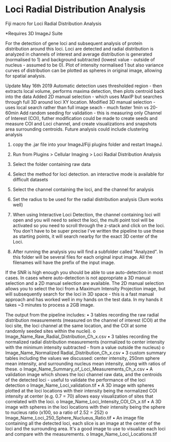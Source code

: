 # Loci Radial Distribution Analysis
 
Fiji macro for Loci Radial Distribution Analysis

*Requires 3D ImageJ Suite

For the detection of gene loci and subsequent analysis of protein distribution around this loci.
Loci are detected and radial distribution is analyzed in channels of interest and average distribution is generated (normalised to 1) and background subtracted (lowest value - outside of nucleus - assumed to be 0). Plot of intensity normalised 1 but also variance curves of distribution can be plotted as spheres in original image, allowing for spatial analysis.

Update May 16th 2019
Automatic detection uses thresholded region - then extracts local volume, performs maxima detection, then plots centroid back into the data
Added 2D manual selection - which uses MaxIP but searches through full 3D around loci XY location.
Modified 3D manual selection - uses local search rather than full image seach - much faster 1min vs 20-60min
Add random seeding for validation - this is measuring only Channel of Interest (COI), futher modification could be made to create seeds and measure COI and Loci channel, and create visualizations and snapshots area surrounding centroids. Future analysis could include clustering analysis


1. copy the .jar file into your ImageJ/Fiji plugins folder and restart ImageJ.
2. Run from Plugins > Cellular Imaging > Loci Radial Distribution Analysis
3. Select the folder containing raw data
4. Select the method for loci detection. an interactive mode is available for difficult datasets
5. Select the channel containing the loci, and the channel for analysis
6. Set the radius to be used for the radial distribution analysis (3um works well)

7. When using Interactive Loci Detection, the channel containing loci will open and you will need to select the loci, the multi point tool will be activated so you need to scroll through the z-stack and click on the loci. You don't have to be super precise I've written the pipeline to use these as starting points, it will search nearby for the exact 3D center of the Loci.

8. After running the analysis you will find a subfolder called "Analyzed". In this folder will be several files for each original input image. All the filenames will have the prefix of the input image.

If the SNR is high enough you should be able to use auto-detection in most cases. In cases where auto-detection is not appropriate a 3D manual selection and a 2D manual selection are available. The 2D manual selection allows you to select the loci from a Maximum Intensity Projection image, but will subsequently search for the loci in 3D space - this is a fast manual approach and has worked well in my hands on the test data. In my hands it takes ~3 minutes to process a 2GB image.

The output from the pipeline includes:
•	3 tables recording the raw radial distribution measurements (measured on the channel of interest (COI) at the loci site, the loci channel at the same location, and the COI at some randomly seeded sites within the nuclei).
o	Image_Name_Raw_Radial_Distribution_Ch_x.csv
•	3 tables recording the normalized radial distribution measurements (normalized to center intensity with the minimum intensity subtracted - from a value outside the nucleus)
o	Image_Name_Normalized Radial_Distribution_Ch_x.csv
•	3 custom summary tables including the values we discussed: center intensity, 250nm sphere mean intensity, and surrounding nucleus mean intensity, along with ratios of these.
o	Image_Name_Summary_of_Loci_Measurements_Ch_x.csv
•	A validation image which shows the loci channel raw data, and the centroids of the detected loci - useful to validate the performance of the loci detection
o	Image_Name_Loci_validation.tif
•	A 3D image with spheres plotted at the loci locations with their intensity being the normalized COI intensity at center (e.g. 0.7 = 70) allows easy visualization of sites that correlated with the loci.
o	Image_Name_Loci_Intensity_COI_Ch_x.tif
•	A 3D image with spheres in the loci locations with their intensity being the sphere to nucleus ratio (x100, so a ratio of 2.52 = 252)
o	Image_Name_Loci_250_Sphere_Nuclueus_Ratio.tif
•	An image file containing all the detected loci, each slice is an image at the center of the loci and the surrounding area. It's a good image to use to visualize each loci and compare with the measurements.
o	Image_Name_Loci_Locations.tif

